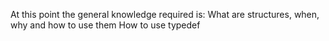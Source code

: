 At this point the general knowledge required is:
What are structures, when, why and how to use them
How to use typedef
